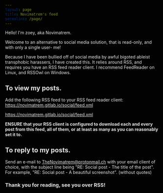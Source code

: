 ```yaml
---
layout: page
title: Novimatrem's feed
permalink: /page/
---
```


<style>
html {
  filter: invert(1.0);
}
body {
  filter: invert(0.0);
}
img {
  filter: invert(1.0);
}
pre {
  filter: invert(1.0);
}
iframe {
  filter: invert(1.0);
}
</style>

Hello!
I'm zoey, aka Novimatrem. 

Welcome to an alternative to social media solution, that is read-only, and with only a single user- me!

Because I have been bullied off of social media by awful bigoted ableist transphobic harassers, I have created this. It relies around RSS, and requires you have an RSS feed reader client. I recommend FeedReader on Linux, and RSSOwl on Windows.

## To view my posts.

Add the following RSS feed to your RSS feed reader client: <a href="https://novimatrem.gitlab.io/social/feed.xml">https://novimatrem.gitlab.io/social/feed.xml</a>

https://novimatrem.gitlab.io/social/feed.xml

<b>ENSURE that your RSS client is configured to download each and every post from this feed, all of them, or at least as many as you can reasonably set it to.</b>

## To reply to my posts.

Send an e-mail to TheNovimatrem@protonmail.ch with your email client of choice, with the subject line being "RE: Social post - The title of the post". For example, "RE: Social post - A beautiful screenshot". (without quotes)
<br>
### Thank you for reading, see you over RSS!

